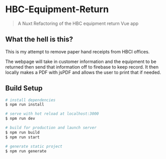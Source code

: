 # HBC-Equipment-Return

> A Nuxt Refactoring of the HBC equipment return Vue app

## What the hell is this?
This is my attempt to remove paper hand receipts from HBCI offices. 

The webpage will take in customer information and the equipment to be returned then send that information off to firebase to keep record. It then locally makes a PDF with jsPDF and allows the user to print that if needed.

## Build Setup

``` bash
# install dependencies
$ npm run install

# serve with hot reload at localhost:3000
$ npm run dev

# build for production and launch server
$ npm run build
$ npm run start

# generate static project
$ npm run generate
```
